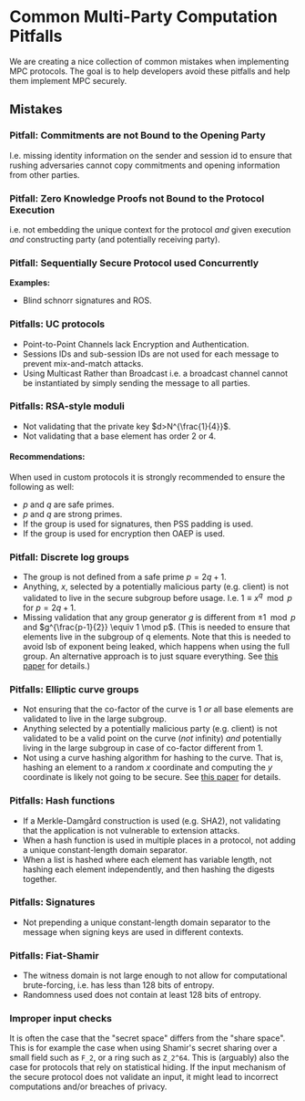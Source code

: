 # Common Multi-Party Computation Pitfalls

We are creating a nice collection of common mistakes when implementing MPC protocols. The goal is to help developers avoid these pitfalls and help them implement MPC securely.

## Mistakes

### Pitfall: Commitments are not Bound to the Opening Party

I.e. missing identity information on the sender and session id to ensure that rushing adversaries cannot copy commitments and opening information from other parties.

### Pitfall: Zero Knowledge Proofs not Bound to the Protocol Execution

i.e. not embedding the unique context for the protocol _and_ given execution _and_ constructing party (and potentially receiving party).

### Pitfall: Sequentially Secure Protocol used Concurrently

**Examples:**
- Blind schnorr signatures and ROS.

### Pitfalls: UC protocols
- Point-to-Point Channels lack Encryption and Authentication.
- Sessions IDs and sub-session IDs are not used for each message to prevent mix-and-match attacks.
- Using Multicast Rather than Broadcast i.e. a broadcast channel cannot be instantiated by simply sending the message to all parties.

### Pitfalls: RSA-style moduli
- Not validating that the private key $d>N^{\frac{1}{4}}$.
- Not validating that a base element has order 2 or 4.

#### Recommendations:
When used in custom protocols it is strongly recommended to ensure the following as well:
- $p$ and $q$ are safe primes.
- $p$ and $q$ are strong primes.
- If the group is used for signatures, then PSS padding is used.
- If the group is used for encryption then OAEP is used.

### Pitfall: Discrete log groups
- The group is not defined from a safe prime $p=2q+1$.
- Anything, $x$, selected by a potentially malicious party (e.g. client) is not validated to live in the secure subgroup before usage. I.e. $1 \equiv x^q \mod p$ for $p=2q+1$.
- Missing validation that any group generator $g$ is different from $\pm 1 \mod p$ and $g^{\frac{p-1}{2}} \equiv 1 \mod p$. (This is needed to ensure that elements live in the subgroup of q elements. Note that this is needed to avoid lsb of exponent being leaked, which happens when using the full group. An alternative approach is to just square everything. See [this paper](https://eprint.iacr.org/2016/995.pdf) for details.)

### Pitfalls: Elliptic curve groups
- Not ensuring that the co-factor of the curve is 1 _or_ all base elements are validated to live in the large subgroup.
- Anything selected by a potentially malicious party (e.g. client) is not validated to be a valid point on the curve (_not_ infinity) _and_ potentially living in the large subgroup in case of co-factor different from 1.
- Not using a curve hashing algorithm for hashing to the curve. That is, hashing an element to a random $x$ coordinate and computing the $y$ coordinate is likely not going to be secure. See [this paper](ttps://eprint.iacr.org/2022/759.pdf) for details.


### Pitfalls: Hash functions
- If a Merkle-Damgård construction is used (e.g. SHA2), not validating that the application is not vulnerable to extension attacks.
- When a hash function is used in multiple places in a protocol, not adding a unique constant-length domain separator. 
- When a list is hashed where each element has variable length, not hashing each element independently, and then hashing the digests together. 

### Pitfalls: Signatures
- Not prepending a unique constant-length domain separator to the message when signing keys are used in different contexts.

### Pitfalls: Fiat-Shamir
- The witness domain is not large enough to not allow for computational brute-forcing, i.e. has less than 128 bits of entropy.
- Randomness used does not contain at least 128 bits of entropy.

### Improper input checks

It is often the case that the "secret space" differs from the "share space".
This is for example the case when using Shamir's secret sharing over a small field such as `F_2`, or a ring such as `Z_2^64`.
This is (arguably) also the case for protocols that rely on statistical hiding.
If the input mechanism of the secure protocol does not validate an input, it might lead to incorrect computations and/or breaches of privacy.
